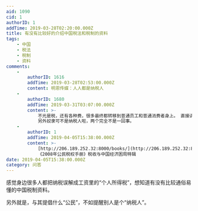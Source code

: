 ```yaml
---
aid: 1090
cid: 1
authorID: 1
addTime: 2019-03-28T02:20:00.000Z
title: 有没有比较好的介绍中国税法和税制的资料
tags:
    - 中国
    - 税法
    - 税制
    - 资料
comments:
    -
        authorID: 1616
        addTime: 2019-03-28T02:53:00.000Z
        content: 明恩传媒：人人都是纳税人
    -
        authorID: 1680
        addTime: 2019-03-31T03:07:00.000Z
        content: >-
            不光是税，还有各种费，很多最终都转移到普通员工和普通消费者身上。 直接讲财政收入就行了，羊毛出在羊身上。
            另外奴隶可不是纳税人啦，两个完全不是一回事。
    -
        authorID: 1
        addTime: 2019-04-05T15:38:00.000Z
        content: >-
            [http://206.189.252.32:8000/books/](http://206.189.252.32:8000/books/)
            《2008年公民税权手册》税收与中国经济困局特辑
date: 2019-04-05T15:38:00.000Z
category: 问答
---
```


感觉身边很多人都把纳税误解成工资里的“个人所得税”，想知道有没有比较通俗易懂的中国税制资料。

另外就是，与其提倡什么“公民”，不如提醒别人是个“纳税人”。
